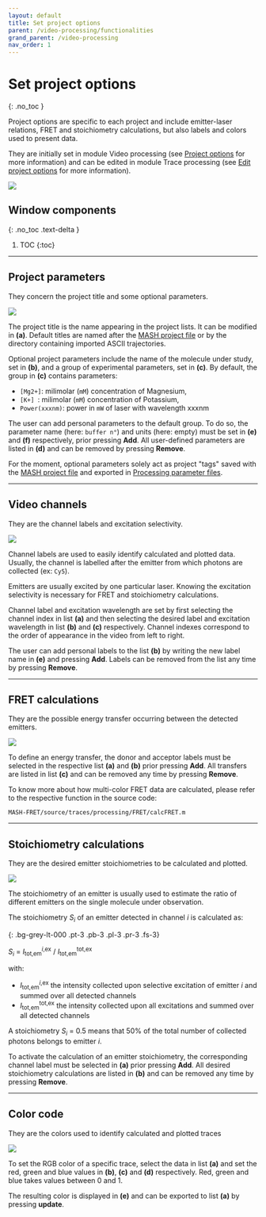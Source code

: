 ```yaml
---
layout: default
title: Set project options
parent: /video-processing/functionalities
grand_parent: /video-processing
nav_order: 1
---
```


# Set project options
{: .no_toc }

Project options are specific to each project and include emitter-laser relations, FRET and stoichiometry calculations, but also labels and colors used to present data.

They are initially set in module Video processing (see 
[Project options](../panels/panel-experiment-settings#project-options) for more information) and can be edited in module Trace processing (see 
[Edit project options](../../trace-processing/panels/area-management#edit-project-options) for more information).

<a href="../../assets/images/gui/VP-panel-expset-opt.png"><img src="../../assets/images/gui/VP-panel-expset-opt.png" style="max-width: 546px;"/></a>


## Window components
{: .no_toc .text-delta }

1. TOC
{:toc}

---

## Project parameters

They concern the project title and some optional parameters.

<a href="../../assets/images/gui/VP-panel-expset-opt-projprm.png"><img src="../../assets/images/gui/VP-panel-expset-opt-projprm.png" style="max-width: 249px;"/></a>

The project title is the name appearing in the project lists. 
It can be modified in **(a)**.
Default titles are named after the
[MASH project file](../../output-files/mash-mash-project) or by the directory containing imported ASCII trajectories.

Optional project parameters include the name of the molecule under study, set in **(b)**, and a group of experimental parameters, set in **(c)**.
By default, the group in **(c)** contains parameters:
* `[Mg2+]`: milimolar (`mM`) concentration of Magnesium,
* `[K+] `: milimolar (`mM`) concentration of Potassium,
* `Power(xxxnm)`: power in `mW` of laser with wavelength xxxnm

The user can add personal parameters to the default group.
To do so, the parameter name (here: `buffer n°`) and units (here: empty) must be set in **(e)** and **(f)** respectively, prior pressing **Add**.
All user-defined parameters are listed in **(d)** and can be removed by pressing **Remove**. 

For the moment, optional parameters solely act as project "tags" saved with the 
[MASH project file](../../output-files/mash-mash-project) and exported in
[Processing parameter files](../../output-files/log-processing-parameters).


---

## Video channels

They are the channel labels and excitation selectivity.

<a href="../../assets/images/gui/VP-panel-expset-opt-channels.png"><img src="../../assets/images/gui/VP-panel-expset-opt-channels.png" style="max-width: 250px;"/></a>

Channel labels are used to easily identify calculated and plotted data. 
Usually, the channel is labelled after the emitter from which photons are collected (ex: `Cy5`).

Emitters are usually excited by one particular laser. 
Knowing the excitation selectivity is necessary for FRET and stoichiometry calculations.

Channel label and excitation wavelength are set by first selecting the channel index in list **(a)** and then selecting the desired label and excitation wavelength in list **(b)** and **(c)** respectively.
Channel indexes correspond to the order of appearance in the video from left to right.

The user can add personal labels to the list **(b)** by writing the new label name in **(e)** and pressing **Add**. 
Labels can be removed from the list any time by pressing **Remove**.

---

## FRET calculations

They are the possible energy transfer occurring between the detected emitters.

<a href="../../assets/images/gui/VP-panel-expset-opt-fret.png"><img src="../../assets/images/gui/VP-panel-expset-opt-fret.png" style="max-width: 250px;"/></a>

To define an energy transfer, the donor and acceptor labels must be selected in the respective list **(a)** and **(b)** prior pressing **Add**.
All transfers are listed in list **(c)** and can be removed any time by pressing **Remove**.

To know more about how multi-color FRET data are calculated, please refer to the respective function in the source code:

```
MASH-FRET/source/traces/processing/FRET/calcFRET.m
```

---

## Stoichiometry calculations

They are the desired emitter stoichiometries to be calculated and plotted.

<a href="../../assets/images/gui/VP-panel-expset-opt-s.png"><img src="../../assets/images/gui/VP-panel-expset-opt-s.png" style="max-width: 250px;"/></a>

The stoichiometry of an emitter is usually used to estimate the ratio of different emitters on the single molecule under observation.

The stoichiometry *S<sub>i</sub>* of an emitter detected in channel *i* is calculated as:

{: .bg-grey-lt-000 .pt-3 .pb-3 .pl-3 .pr-3 .fs-3}
<p style="border-radius: 5px;">
<i>S<sub>i</sub></i> = <i>I</i><sub>tot,em</sub><sup><i>i</i>,ex</sup> / <i>I</i><sub>tot,em</sub><sup>tot,ex</sup>
</p>

with:
* *I*<sub>tot,em</sub><sup><i>i</i>,ex</sup> the intensity collected upon selective excitation of emitter *i* and summed over all detected channels
* *I*<sub>tot,em</sub><sup>tot,ex</sup> the intensity collected upon all excitations and summed over all detected channels

A stoichiometry *S<sub>i</sub>* = 0.5 means that 50% of the total number of collected photons belongs to emitter *i*.

To activate the calculation of an emitter stoichiometry, the corresponding channel label must be selected in **(a)** prior pressing **Add**.
All desired stoichiometry calculations are listed in **(b)** and can be removed any time by pressing **Remove**.

---

## Color code

They are the colors used to identify calculated and plotted traces

<a href="../../assets/images/gui/VP-panel-expset-opt-colors.png"><img src="../../assets/images/gui/VP-panel-expset-opt-colors.png" style="max-width: 250px;"/></a>

To set the RGB color of a specific trace, select the data in list **(a)** and set the red, green and blue values in **(b)**, **(c)** and **(d)** respectively.
Red, green and blue takes values between 0 and 1.

The resulting color is displayed in **(e)** and can be exported to list **(a)** by pressing **update**.

